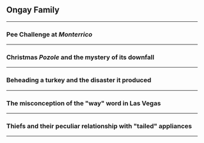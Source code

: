 ## Ongay Family
---

### Pee Challenge at _Monterrico_
---

### Christmas _Pozole_ and the mystery of its downfall
---

### Beheading a turkey and the disaster it produced
---

### The misconception of the "way" word in Las Vegas
---

### Thiefs and their peculiar relationship with "tailed" appliances
---